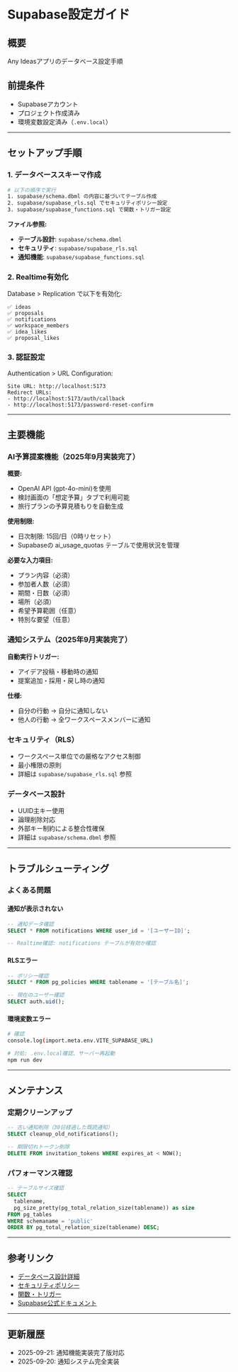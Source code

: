 # Supabase設定ガイド

## 概要
Any Ideasアプリのデータベース設定手順

## 前提条件
- Supabaseアカウント
- プロジェクト作成済み
- 環境変数設定済み（`.env.local`）

---

## セットアップ手順

### 1. データベーススキーマ作成
```bash
# 以下の順序で実行
1. supabase/schema.dbml の内容に基づいてテーブル作成
2. supabase/supabase_rls.sql でセキュリティポリシー設定
3. supabase/supabase_functions.sql で関数・トリガー設定
```

**ファイル参照:**
- **テーブル設計**: `supabase/schema.dbml`
- **セキュリティ**: `supabase/supabase_rls.sql`
- **通知機能**: `supabase/supabase_functions.sql`

### 2. Realtime有効化
Database > Replication で以下を有効化:
```
✅ ideas
✅ proposals  
✅ notifications
✅ workspace_members
✅ idea_likes
✅ proposal_likes
```

### 3. 認証設定
Authentication > URL Configuration:
```
Site URL: http://localhost:5173
Redirect URLs:
- http://localhost:5173/auth/callback
- http://localhost:5173/password-reset-confirm
```

---

## 主要機能

### AI予算提案機能（2025年9月実装完了）
**概要:**
- OpenAI API (gpt-4o-mini)を使用
- 検討画面の「想定予算」タブで利用可能
- 旅行プランの予算見積もりを自動生成

**使用制限:**
- 日次制限: 15回/日（0時リセット）
- Supabaseの ai_usage_quotas テーブルで使用状況を管理

**必要な入力項目:**
- プラン内容（必須）
- 参加者人数（必須）
- 期間・日数（必須）
- 場所（必須）
- 希望予算範囲（任意）
- 特別な要望（任意）

### 通知システム（2025年9月実装完了）
**自動実行トリガー:**
- アイデア投稿・移動時の通知
- 提案追加・採用・戻し時の通知

**仕様:**
- 自分の行動 → 自分に通知しない
- 他人の行動 → 全ワークスペースメンバーに通知

### セキュリティ（RLS）
- ワークスペース単位での厳格なアクセス制御
- 最小権限の原則
- 詳細は `supabase/supabase_rls.sql` 参照

### データベース設計
- UUID主キー使用
- 論理削除対応
- 外部キー制約による整合性確保
- 詳細は `supabase/schema.dbml` 参照

---

## トラブルシューティング

### よくある問題

#### 通知が表示されない
```sql
-- 通知データ確認
SELECT * FROM notifications WHERE user_id = '[ユーザーID]';

-- Realtime確認: notifications テーブルが有効か確認
```

#### RLSエラー
```sql
-- ポリシー確認
SELECT * FROM pg_policies WHERE tablename = '[テーブル名]';

-- 現在のユーザー確認
SELECT auth.uid();
```

#### 環境変数エラー
```bash
# 確認
console.log(import.meta.env.VITE_SUPABASE_URL)

# 対処: .env.local確認、サーバー再起動
npm run dev
```

---

## メンテナンス

### 定期クリーンアップ
```sql
-- 古い通知削除（30日経過した既読通知）
SELECT cleanup_old_notifications();

-- 期限切れトークン削除
DELETE FROM invitation_tokens WHERE expires_at < NOW();
```

### パフォーマンス確認
```sql
-- テーブルサイズ確認
SELECT 
  tablename,
  pg_size_pretty(pg_total_relation_size(tablename)) as size
FROM pg_tables 
WHERE schemaname = 'public'
ORDER BY pg_total_relation_size(tablename) DESC;
```

---

## 参考リンク
- [データベース設計詳細](./schema.dbml)
- [セキュリティポリシー](./supabase_rls.sql)
- [関数・トリガー](./supabase_functions.sql)
- [Supabase公式ドキュメント](https://supabase.com/docs)

---

## 更新履歴
- 2025-09-21: 通知機能実装完了版対応
- 2025-09-20: 通知システム完全実装